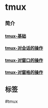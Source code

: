 # tmux

### 简介

#### [tmux-基础](../network/tmux-基础.md)

#### [tmux-对会话的操作](../network/tmux-对会话的操作.md)

#### [tmux-对窗口的操作](../network/tmux-对窗口的操作.md)

#### [tmux-对窗格的操作](../network/tmux-对窗格的操作.md)

## 标签

#tmux
